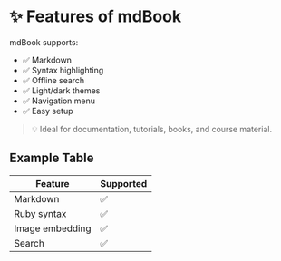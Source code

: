 # ✨ Features of mdBook

mdBook supports:

- ✅ Markdown
- ✅ Syntax highlighting
- ✅ Offline search
- ✅ Light/dark themes
- ✅ Navigation menu
- ✅ Easy setup

> 💡 Ideal for documentation, tutorials, books, and course material.

## Example Table

| Feature         | Supported |
|----------------|-----------|
| Markdown        | ✅        |
| Ruby syntax     | ✅        |
| Image embedding | ✅        |
| Search          | ✅        |